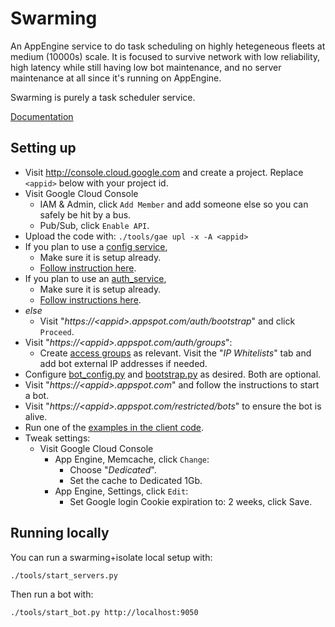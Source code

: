 # Swarming

An AppEngine service to do task scheduling on highly hetegeneous fleets at
medium (10000s) scale. It is focused to survive network with low reliability,
high latency while still having low bot maintenance, and no server maintenance
at all since it's running on AppEngine.

Swarming is purely a task scheduler service.

[Documentation](doc)


## Setting up

*   Visit http://console.cloud.google.com and create a project. Replace
    `<appid>` below with your project id.
*   Visit Google Cloud Console
    *   IAM & Admin, click `Add Member` and add someone else so you can safely
        be hit by a bus.
    *   Pub/Sub, click `Enable API`.
*   Upload the code with: `./tools/gae upl -x -A <appid>`
*   If you plan to use a [config service](../config_service),
    *   Make sure it is setup already.
    *   [Follow instruction
        here](../config_service/doc#linking-to-the-config-service).
*   If you plan to use an [auth_service](../auth_service),
    *   Make sure it is setup already.
    *   [Follow instructions
        here](../auth_service#linking-other-services-to-auth_service).
*   _else_
    *   Visit "_https://\<appid\>.appspot.com/auth/bootstrap_" and click
        `Proceed`.
*   Visit "_https://\<appid\>.appspot.com/auth/groups_":
    *   Create [access groups](doc/Access-Groups.md) as relevant. Visit the
        "_IP Whitelists_" tab and add bot external IP addresses if needed.
*   Configure [bot_config.py](swarming_bot/config/bot_config.py) and
    [bootstrap.py](swarming_bot/config/bootstrap.py) as desired. Both are
    optional.
*   Visit "_https://\<appid\>.appspot.com_" and follow the instructions to start
    a bot.
*   Visit "_https://\<appid\>.appspot.com/restricted/bots_" to ensure the bot is
    alive.
*   Run one of the [examples in the client code](../../client/example).
*   Tweak settings:
    *   Visit Google Cloud Console
        *   App Engine, Memcache, click `Change`:
            *   Choose "_Dedicated_".
            *   Set the cache to Dedicated 1Gb.
        *   App Engine, Settings, click `Edit`:
            *   Set Google login Cookie expiration to: 2 weeks, click Save.


## Running locally

You can run a swarming+isolate local setup with:

    ./tools/start_servers.py

Then run a bot with:

    ./tools/start_bot.py http://localhost:9050
